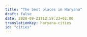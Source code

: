 ```yaml
---
title: "The best places in Haryana"
draft: false
date: 2020-09-21T12:59:23+02:00
translationKey: haryana-cities
id: "cities"
---
```

